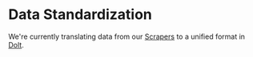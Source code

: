 # Data Standardization

We're currently translating data from our [Scrapers](../data_collection/write-a-data-scraper.md) to a unified format in [Dolt](../data_storage/tools-pdap-docs-1.0.0-documentation.md).


